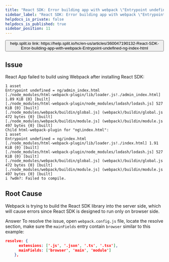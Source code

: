 ```yaml
---
title: "React SDK: Error building app with webpack \"Entrypoint undefined = ng/index.html\""
sidebar_label: "React SDK: Error building app with webpack \"Entrypoint undefined = ng/index.html\""
helpdocs_is_private: false
helpdocs_is_published: true
sidebar_position: 11
---
```


<p>
  <button style={{borderRadius:'8px', border:'1px', fontFamily:'Courier New', fontWeight:'800', textAlign:'left'}}> help.split.io link: https://help.split.io/hc/en-us/articles/360047190132-React-SDK-Error-building-app-with-webpack-Entrypoint-undefined-ng-index-html </button>
</p>

## Issue

React App failed to build using Webpack after installing React SDK:

```
1 asset
Entrypoint undefined = ng/admin_index.html
[./node_modules/html-webpack-plugin/lib/loader.js!./admin_index.html] 1.89 KiB {0} [built]
[./node_modules/html-webpack-plugin/node_modules/lodash/lodash.js] 527 KiB {0} [built]
[./node_modules/webpack/buildin/global.js] (webpack)/buildin/global.js 472 bytes {0} [built]
[./node_modules/webpack/buildin/module.js] (webpack)/buildin/module.js 497 bytes {0} [built]
Child html-webpack-plugin for "ng\index.html":
1 asset
Entrypoint undefined = ng/index.html
[./node_modules/html-webpack-plugin/lib/loader.js!./index.html] 1.91 KiB {0} [built]
[./node_modules/html-webpack-plugin/node_modules/lodash/lodash.js] 527 KiB {0} [built]
[./node_modules/webpack/buildin/global.js] (webpack)/buildin/global.js 472 bytes {0} [built]
[./node_modules/webpack/buildin/module.js] (webpack)/buildin/module.js 497 bytes {0} [built]
i ?wdm?: Failed to compile.
```

## Root Cause

Webpack is trying to build the React SDK library into the server side, which will cause errors since React SDK is designed to run only on browser side. 

Answer
To resolve the issue, open `webpack.config.js` file, locate the resolve section, make sure the `mainFields` entry contain `browser` similar to this example:
```json
resolve: {
      extensions: ['.js', '.json', '.ts', '.tsx'],
      mainFields: ['browser', 'main', 'module']
    },
```